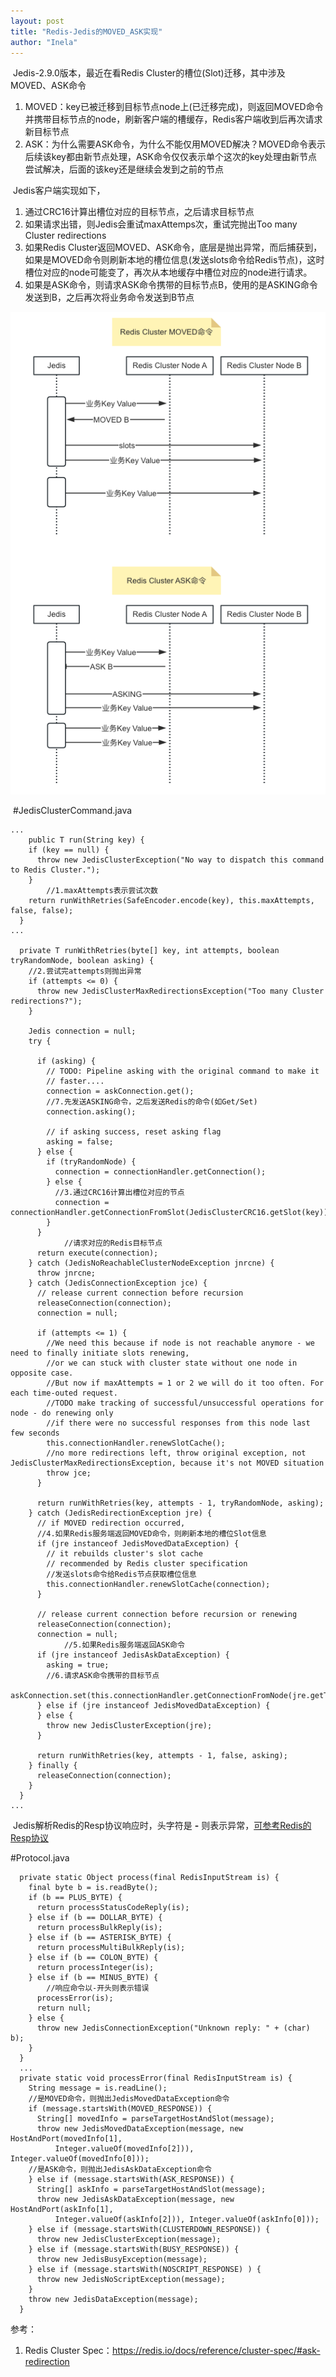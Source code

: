 ```yaml
---
layout: post
title: "Redis-Jedis的MOVED_ASK实现"
author: "Inela"
---
```


​	Jedis-2.9.0版本，最近在看Redis Cluster的槽位(Slot)迁移，其中涉及MOVED、ASK命令

1. MOVED：key已被迁移到目标节点node上(已迁移完成)，则返回MOVED命令并携带目标节点的node，刷新客户端的槽缓存，Redis客户端收到后再次请求新目标节点
2. ASK：为什么需要ASK命令，为什么不能仅用MOVED解决？MOVED命令表示后续该key都由新节点处理，ASK命令仅仅表示单个这次的key处理由新节点尝试解决，后面的该key还是继续会发到之前的节点



​	Jedis客户端实现如下，

1. 通过CRC16计算出槽位对应的目标节点，之后请求目标节点
2. 如果请求出错，则Jedis会重试maxAttemps次，重试完抛出Too many Cluster redirections
3. 如果Redis Cluster返回MOVED、ASK命令，底层是抛出异常，而后捕获到，如果是MOVED命令则刷新本地的槽位信息(发送slots命令给Redis节点)，这时槽位对应的node可能变了，再次从本地缓存中槽位对应的node进行请求。
4. 如果是ASK命令，则请求ASK命令携带的目标节点B，使用的是ASKING命令发送到B，之后再次将业务命令发送到B节点

![Jedis MOVED ASK ASKING命令处理](https://github.com/MingJunDuan/mingjunduan.github.io/raw/main/images/mjduan/2023-12-08/Jedis-MOVED-ASK-ASKING命令处理.png)



​	#JedisClusterCommand.java

```
...
	public T run(String key) {
    if (key == null) {
      throw new JedisClusterException("No way to dispatch this command to Redis Cluster.");
    }
		//1.maxAttempts表示尝试次数
    return runWithRetries(SafeEncoder.encode(key), this.maxAttempts, false, false);
  }
...

  private T runWithRetries(byte[] key, int attempts, boolean tryRandomNode, boolean asking) {
    //2.尝试完attempts则抛出异常
    if (attempts <= 0) {
      throw new JedisClusterMaxRedirectionsException("Too many Cluster redirections?");
    }

    Jedis connection = null;
    try {
			
      if (asking) {
        // TODO: Pipeline asking with the original command to make it
        // faster....
        connection = askConnection.get();
        //7.先发送ASKING命令，之后发送Redis的命令(如Get/Set)
        connection.asking();

        // if asking success, reset asking flag
        asking = false;
      } else {
        if (tryRandomNode) {
          connection = connectionHandler.getConnection();
        } else {
          //3.通过CRC16计算出槽位对应的节点
          connection = connectionHandler.getConnectionFromSlot(JedisClusterCRC16.getSlot(key));
        }
      }
			//请求对应的Redis目标节点
      return execute(connection);
    } catch (JedisNoReachableClusterNodeException jnrcne) {
      throw jnrcne;
    } catch (JedisConnectionException jce) {
      // release current connection before recursion
      releaseConnection(connection);
      connection = null;

      if (attempts <= 1) {
        //We need this because if node is not reachable anymore - we need to finally initiate slots renewing,
        //or we can stuck with cluster state without one node in opposite case.
        //But now if maxAttempts = 1 or 2 we will do it too often. For each time-outed request.
        //TODO make tracking of successful/unsuccessful operations for node - do renewing only
        //if there were no successful responses from this node last few seconds
        this.connectionHandler.renewSlotCache();
        //no more redirections left, throw original exception, not JedisClusterMaxRedirectionsException, because it's not MOVED situation
        throw jce;
      }

      return runWithRetries(key, attempts - 1, tryRandomNode, asking);
    } catch (JedisRedirectionException jre) {
      // if MOVED redirection occurred,
      //4.如果Redis服务端返回MOVED命令，则刷新本地的槽位Slot信息
      if (jre instanceof JedisMovedDataException) {
        // it rebuilds cluster's slot cache
        // recommended by Redis cluster specification
        //发送slots命令给Redis节点获取槽位信息
        this.connectionHandler.renewSlotCache(connection);
      }

      // release current connection before recursion or renewing
      releaseConnection(connection);
      connection = null;
			//5.如果Redis服务端返回ASK命令
      if (jre instanceof JedisAskDataException) {
        asking = true;
        //6.请求ASK命令携带的目标节点
        askConnection.set(this.connectionHandler.getConnectionFromNode(jre.getTargetNode()));
      } else if (jre instanceof JedisMovedDataException) {
      } else {
        throw new JedisClusterException(jre);
      }
			
      return runWithRetries(key, attempts - 1, false, asking);
    } finally {
      releaseConnection(connection);
    }
  }
...
```



​	Jedis解析Redis的Resp协议响应时，头字符是 **-** 则表示异常，[可参考Redis的Resp协议](https://mingjunduan.github.io/2023-11-21/Redis-%E9%80%9A%E4%BF%A1Resp%E5%8D%8F%E8%AE%AE%E5%89%96%E6%9E%90)

#Protocol.java

```
  private static Object process(final RedisInputStream is) {
    final byte b = is.readByte();
    if (b == PLUS_BYTE) {
      return processStatusCodeReply(is);
    } else if (b == DOLLAR_BYTE) {
      return processBulkReply(is);
    } else if (b == ASTERISK_BYTE) {
      return processMultiBulkReply(is);
    } else if (b == COLON_BYTE) {
      return processInteger(is);
    } else if (b == MINUS_BYTE) {
    	//响应命令以-开头则表示错误
      processError(is);
      return null;
    } else {
      throw new JedisConnectionException("Unknown reply: " + (char) b);
    }
  }
  ...
  private static void processError(final RedisInputStream is) {
    String message = is.readLine();
    //是MOVED命令，则抛出JedisMovedDataException命令
    if (message.startsWith(MOVED_RESPONSE)) {
      String[] movedInfo = parseTargetHostAndSlot(message);
      throw new JedisMovedDataException(message, new HostAndPort(movedInfo[1],
          Integer.valueOf(movedInfo[2])), Integer.valueOf(movedInfo[0]));
    //是ASK命令，则抛出JedisAskDataException命令      
    } else if (message.startsWith(ASK_RESPONSE)) {
      String[] askInfo = parseTargetHostAndSlot(message);
      throw new JedisAskDataException(message, new HostAndPort(askInfo[1],
          Integer.valueOf(askInfo[2])), Integer.valueOf(askInfo[0]));
    } else if (message.startsWith(CLUSTERDOWN_RESPONSE)) {
      throw new JedisClusterException(message);
    } else if (message.startsWith(BUSY_RESPONSE)) {
      throw new JedisBusyException(message);
    } else if (message.startsWith(NOSCRIPT_RESPONSE) ) {
      throw new JedisNoScriptException(message);
    }
    throw new JedisDataException(message);
  }
```



参考：

1. Redis Cluster Spec：https://redis.io/docs/reference/cluster-spec/#ask-redirection